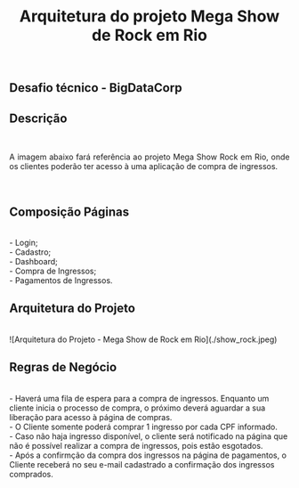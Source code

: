 <h1 align="center" font-family="pattaya">Arquitetura do projeto Mega Show de Rock em Rio</h1><br>
<h2 font-family="pattaya">Desafio técnico - BigDataCorp</h2>

<h2 font-family="pattaya">Descrição</h2><br>
<p font-family="robotto" font-size="16px" line-height="34px" align="justify">
A imagem abaixo fará referência ao projeto Mega Show Rock em Rio, onde os clientes poderão ter acesso à uma aplicação de compra de ingressos.
</p><br>

<h2 font-family="pattaya">Composição Páginas</h2><br>
- Login; <br>
- Cadastro; <br>
- Dashboard; <br>
- Compra de Ingressos; <br>
- Pagamentos de Ingressos. 

<h2 font-family="pattaya">Arquitetura do Projeto</h2><br>
![Arquitetura do Projeto - Mega Show de Rock em Rio](./show_rock.jpeg)

<h2 font-family="pattaya">Regras de Negócio</h2><br>
- Haverá uma fila de espera para a compra de ingressos. Enquanto um cliente inicia o processo de compra, o próximo deverá aguardar a sua liberação para acesso à página de compras.<br>
- O Cliente somente poderá comprar 1 ingresso por cada CPF informado.<br>
- Caso não haja ingresso disponível, o cliente será notificado na página que não é possível realizar a compra de ingressos, pois estão esgotados.<br>
- Após a confirmção da compra dos ingressos na página de pagamentos, o Cliente receberá no seu e-mail cadastrado a confirmação dos ingressos comprados.<br>
